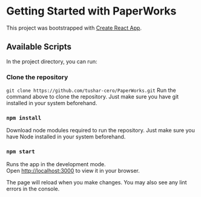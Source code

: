 # Getting Started with PaperWorks

This project was bootstrapped with [Create React App](https://github.com/facebook/create-react-app).

## Available Scripts

In the project directory, you can run:

### Clone the repository

```git clone https://github.com/tushar-cero/PaperWorks.git```
Run the command above to clone the repository. Just make sure you have git installed in your system beforehand.

### `npm install`

Download node modules required to run the repository. Just make sure you have Node installed in your system beforehand.

### `npm start`

Runs the app in the development mode.\
Open [http://localhost:3000](http://localhost:3000) to view it in your browser.

The page will reload when you make changes. You may also see any lint errors in the console.